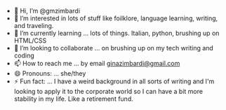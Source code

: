 - 👋 Hi, I’m @gmzimbardi
- 👀 I’m interested in lots of stuff like foilklore, language learning, writing, and traveling.
- 🌱 I’m currently learning ... lots of things. Italian, python, brushing up on HTML/CSS
- 💞️ I’m looking to collaborate ... on brushing up on my tech writing and coding
- 📫 How to reach me ... by email ginazimbardi@gmail.com 
- 😄 Pronouns: ... she/they
- ⚡ Fun fact: ... I have a weird background in all sorts of writing and I'm looking to apply it to the corporate world so I can have a bit more stability in my life. Like a retirement fund. 

<!---
gmzimbardi/gmzimbardi is a ✨ special ✨ repository because its `README.md` (this file) appears on your GitHub profile.
You can click the Preview link to take a look at your changes.
--->

